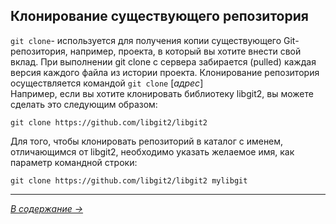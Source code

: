 ## **Клонирование существующего репозитория**

`git clone`- используется для получения копии существующего Git-репозитория, например, проекта, в который вы хотите внести свой вклад.  При выполнении git clone с сервера забирается (pulled) каждая версия каждого файла из истории проекта. 
Клонирование репозитория осуществляется командой `git clone` [*адрес*]  
Например, если вы
хотите клонировать библиотеку libgit2, вы можете сделать это следующим образом:
```
git clone https://github.com/libgit2/libgit2
```
 Для того, чтобы клонировать репозиторий в
каталог с именем, отличающимся от libgit2, необходимо указать желаемое имя, как
параметр командной строки:
```
git clone https://github.com/libgit2/libgit2 mylibgit
```
---
[*В содержание →*](/readme.md)